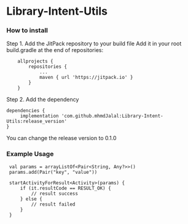 # Library-Intent-Utils

### How to install
Step 1. Add the JitPack repository to your build file
Add it in your root build.gradle at the end of repositories:
```
	allprojects {
		repositories {
			...
			maven { url 'https://jitpack.io' }
		}
	}
```
Step 2. Add the dependency
```
dependencies {
     implementation 'com.github.mhmdJalal:Library-Intent-Utils:release_version'
}
```
You can change the release version to 0.1.0

### Example Usage
```
 val params = arrayListOf<Pair<String, Any?>>()
 params.add(Pair("key", "value"))

 startActivityForResult<Activity>(params) {
     if (it.resultCode == RESULT_OK) {
         // result success
     } else {
         // result failed
     }
 }
```
